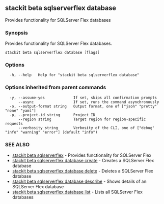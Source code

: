 ## stackit beta sqlserverflex database

Provides functionality for SQLServer Flex databases

### Synopsis

Provides functionality for SQLServer Flex databases.

```
stackit beta sqlserverflex database [flags]
```

### Options

```
  -h, --help   Help for "stackit beta sqlserverflex database"
```

### Options inherited from parent commands

```
  -y, --assume-yes             If set, skips all confirmation prompts
      --async                  If set, runs the command asynchronously
  -o, --output-format string   Output format, one of ["json" "pretty" "none" "yaml"]
  -p, --project-id string      Project ID
      --region string          Target region for region-specific requests
      --verbosity string       Verbosity of the CLI, one of ["debug" "info" "warning" "error"] (default "info")
```

### SEE ALSO

* [stackit beta sqlserverflex](./stackit_beta_sqlserverflex.md)	 - Provides functionality for SQLServer Flex
* [stackit beta sqlserverflex database create](./stackit_beta_sqlserverflex_database_create.md)	 - Creates a SQLServer Flex database
* [stackit beta sqlserverflex database delete](./stackit_beta_sqlserverflex_database_delete.md)	 - Deletes a SQLServer Flex database
* [stackit beta sqlserverflex database describe](./stackit_beta_sqlserverflex_database_describe.md)	 - Shows details of an SQLServer Flex database
* [stackit beta sqlserverflex database list](./stackit_beta_sqlserverflex_database_list.md)	 - Lists all SQLServer Flex databases

